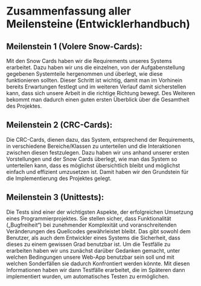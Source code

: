 # Zusammenfassung aller Meilensteine (Entwicklerhandbuch)

## Meilenstein 1 (Volere Snow-Cards):

Mit den Snow Cards haben wir die Requirements unseres Systems erarbeitet. Dazu haben wir uns die einzelnen, von der Aufgabenstellung gegebenen Systemteile hergenommen und überlegt, wie diese funktionieren sollten. Dieser Schritt ist wichtig, damit man im Vorhinein bereits Erwartungen festlegt und im weiteren Verlauf damit sicherstellen kann, dass sich unsere Arbeit in die richtige Richtung bewegt. Des Weiteren bekommt man dadurch einen guten ersten Überblick über die Gesamtheit des Projektes.

## Meilenstein 2 (CRC-Cards):

Die CRC-Cards, dienen dazu, das System, entsprechend der Requirements, in verschiedene Bereiche/Klassen zu unterteilen und die Interaktionen zwischen diesen festzulegen. Dazu haben wir uns anhand unserer ersten Vorstellungen und der Snow Cards überlegt, wie man das System so unterteilen kann, dass es möglichst übersichtlich bleibt und möglichst einfach und effizient umzusetzen ist. Damit haben wir den Grundstein für die Implementierung des Projektes gelegt.

## Meilenstein 3 (Unittests):

Die Tests sind einer der wichtigsten Aspekte, der erfolgreichen Umsetzung eines Programmierprojektes. Sie stellen sicher, dass Funktionalität („Bugfreiheit“) bei zunehmender Komplexität und voranschreitenden Veränderungen des Quellcodes gewährleistet bleibt. Das gibt sowohl dem Benutzer, als auch dem Entwickler eines Systems die Sicherheit, dass dieses zu einem gewissen Grad benutzbar ist. Um die Testfälle zu erarbeiten haben wir uns zunächst darüber Gedanken gemacht, unter welchen Bedingungen unsere Web-App benutzbar sein soll und mit welchen Sonderfällen sie dadurch Konfrontiert werden könnte. Mit diesen Informationen haben wir dann Testfälle erarbeitet, die im Späteren dann implementiert wurden, um automatisches Testen zu ermöglichen.
